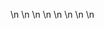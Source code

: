 

















































\n
\n
\n
\n
\n
\n
\n
\n






























































































































































